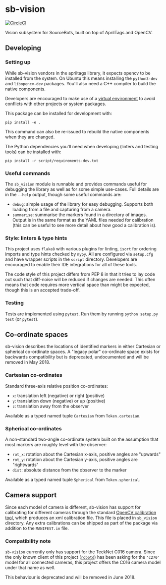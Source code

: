 # sb-vision

[![CircleCI](https://circleci.com/gh/sourcebots/sb-vision.svg?style=shield)](https://circleci.com/gh/sourcebots/sb-vision)

Vision subsystem for SourceBots, built on top of AprilTags and OpenCV.


## Developing

### Setting up

While sb-vision vendors in the apriltags library, it expects opencv to be
installed from the system. On Ubuntu this means installing the `python3-dev` and
`libopencv-dev` packages. You'll also need a C++ compiler to build the native
components.

Developers are encouraged to make use of a [virtual environment](https://docs.python.org/3/tutorial/venv.html)
to avoid conflicts with other projects or system packages.

This package can be installed for development with:
```
pip install -e .
```
This command can also be re-issued to rebuild the native components when they
are changed.

The Python dependencies you'll need when developing (linters and testing tools)
can be installed with:
```
pip install -r script/requirements-dev.txt
```

### Useful commands

The `sb_vision` module is runnable and provides commands useful for debugging
the library as well as for some simple use-cases. Full details are in the
`--help` output, though some useful commands are:

- `debug`: simple usage of the library for easy debugging. Supports both loading
  from a file and capturing from a camera.
- `summarise`: summarise the markers found in a directory of images. Output is
  in the same format as the YAML files needed for calibration (this can be
  useful to see more detail about how good a calibration is).

### Style: linters & type hints

This project uses `flake8` with various plugins for linting, `isort` for
ordering imports and type hints checked by `mypy`. All are configured via
`setup.cfg` and have wrapper scripts in the `script` directory. Developers are
encouraged to enable their IDE integrations for all of these tools.

The code style of this project differs from PEP 8 in that it tries to lay code
out such that diff-noise will be reduced if changes are needed. This often means
that code requires more vertical space than might be expected, though this is an
accepted trade-off.

### Testing

Tests are implemented using `pytest`.
Run them by running `python setup.py test` (or `pytest`).


## Co-ordinate spaces

sb-vision describes the locations of identified markers in either Cartesian or
spherical co-ordinate spaces. A "legacy polar" co-ordinate space exists for
backwards compatibility but is deprecated, undocumented and will be removed in
May 2018.

### Cartesian co-ordinates

Standard three-axis relative position co-ordinates:
 - `x`: translation left (negative) or right (positive)
 - `y`: translation down (negative) or up (positive)
 - `z`: translation away from the observer

Available as a typed named tuple `Cartesian` from `Token.cartesian`.

### Spherical co-ordinates

A non-standard two-angle co-ordinate system built on the assumption that most
markers are roughly level with the observer:
 - `rot_x`: rotation about the Cartesian x-axis, positive angles are "upwards"
 - `rot_y`: rotation about the Cartesian y-axis, positive angles are "rightwards"
 - `dist`: absolute distance from the observer to the marker

Available as a typed named tuple `Spherical` from `Token.spherical`.


## Camera support

Since each model of camera is different, sb-vision has support for calibrating for
different cameras through the standard [OpenCV calibration tool][calibration-tool],
which produces an xml calibration file. This file is placed in `sb_vision` directory.
Any extra calibrations can be shipped as part of the package via addition to the
`MANIFEST.in` file.

### Compatibility note

`sb-vision` currently only has support for the TeckNet C016 camera. Since the
only known client of this project ([`robotd`](https://github.com/sourcebots/robotd))
has been asking for the `'c270'` model for all connected cameras, this project
offers the C016 camera model under that name as well.

This behaviour is deprecated and will be removed in June 2018.


[calibration-tool]: https://docs.opencv.org/3.4.0/d7/d21/tutorial_interactive_calibration.html
